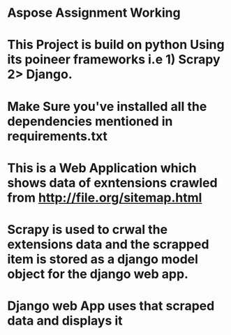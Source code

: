 # Aspose Assignment Working
# This Project is build on python Using its poineer frameworks i.e 1) Scrapy 2> Django.
# Make Sure you've installed all the dependencies mentioned in requirements.txt
# This is a Web Application which shows data of exntensions crawled from http://file.org/sitemap.html
# Scrapy is used to crwal the extensions data and the scrapped item is stored as a django model object for the django web app.
# Django web App uses that scraped data and displays it
